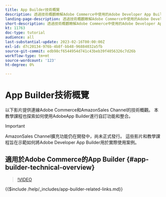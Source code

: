 ```yaml
---
title: App Builder技術概覽
description: 透過技術概觀瞭解Adobe Commerce中使用的Adobe Developer App Builder
landing-page-description: 透過技術概觀瞭解Adobe Commerce中使用的Adobe Developer App Builder
short-description: 透過技術概觀瞭解Adobe Commerce中使用的Adobe Developer App Builder
kt: 11763
doc-type: tutorial
audience: all
last-substantial-update: 2023-02-16T00:00:00Z
exl-id: d7c20134-976b-4b8f-bb48-96884032a5fb
source-git-commit: edb98cf6544954d741c43beb39f4056326c7d26b
workflow-type: tm+mt
source-wordcount: '123'
ht-degree: 0%

---
```


# App Builder技術概覽

以下影片提供連線Adobe Commerce和AmazonSales Channel的技術概觀。 本教學課程也探索如何使用AdobeApp Builder進行自訂功能和整合。

>[!IMPORTANT]
>
>AmazonSales Channel擴充功能仍在開發中，尚未正式發行。  這些影片和教學課程旨在示範如何將Adobe Developer App Builder用於實際使用案例。


## 適用於Adobe Commerce的App Builder {#app-builder-technical-overview}

>[!VIDEO](https://video.tv.adobe.com/v/3413512?quality=12&learn=on)

{{$include /help/_includes/app-builder-related-links.md}}
